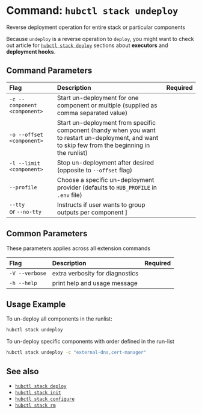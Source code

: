 # Command: `hubctl stack undeploy`

Reverse deployment operation for entire stack or particular components

Because `undeploy` is a reverse operation to `deploy`, you might want to check out article for [`hubctl stack deploy`](../hubctl-stack-deploy.) sections about __executors__ and __deployment hooks__.

## Command Parameters

| Flag   | Description | Required
| :-------- | :-------- | :-: |
| `-c --component <component>` | Start un-deployment for one  component or multiple (supplied as comma separated value) | |
| `-o --offset <component>` | Start un-deployment from specific component (handy when you want to restart un-deployment, and want to skip few from the beginning in the runlist)  | |
| `-l --limit <component>` | Stop un-deployment after desired (opposite to `--offset` flag)  | |
| `--profile` | Choose a specific un-deployment provider (defaults to `HUB_PROFILE` in `.env` file)  | |
| `--tty` <br> or `--no-tty` | Instructs if user wants to group outputs per component ]

## Common Parameters

These parameters applies across all extension commands

| Flag   | Description | Required
| :-------- | :-------- | :-: |
| `-V --verbose` | extra verbosity for diagnostics | |
| `-h --help` | print help and usage message | |

## Usage Example

To un-deploy all components in the runlist:

```bash
hubctl stack undeploy
```

To un-deploy specific components with order defined in the run-list

```bash
hubctl stack undeploy -c "external-dns,cert-manager"
```


## See also

* [`hubctl stack deploy`](../hubctl-stack-deploy)
* [`hubctl stack init`](../hubctl-stack-init)
* [`hubctl stack configure`](../hubctl-stack-configure)
* [`hubctl stack rm`](../hubctl-stack-rm)
